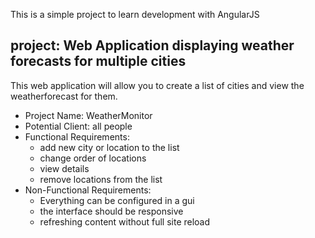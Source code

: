 This is a simple project to learn development with AngularJS

## project: Web Application displaying weather forecasts for multiple cities

This web application will allow you to create a list of cities and view
the weatherforecast for them.

* Project Name: WeatherMonitor
* Potential Client: all people
* Functional Requirements: 
   - add new city or location to the list
   - change order of locations
   - view details
   - remove locations from the list
* Non-Functional Requirements: 
   - Everything can be configured in a gui
   - the interface should be responsive
   - refreshing content without full site reload
